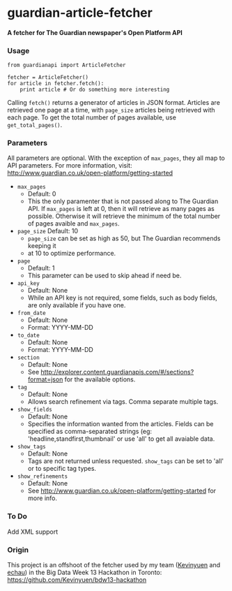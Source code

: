# guardian-article-fetcher

#### A fetcher for The Guardian newspaper's Open Platform API

### Usage

    from guardianapi import ArticleFetcher
    
    fetcher = ArticleFetcher()
    for article in fetcher.fetch():
        print article # Or do something more interesting
        
Calling `fetch()` returns a generator of articles in JSON format. Articles are 
retrieved one page at a time, with `page_size` articles being retrieved with 
each page. To get the total number of pages available, use `get_total_pages()`.

### Parameters

All parameters are optional. With the exception of `max_pages`, they all map to
API parameters. For more information, visit:
http://www.guardian.co.uk/open-platform/getting-started

* `max_pages`
  * Default: 0
  * This the only paramenter that is not passed along to The Guardian API. If 
  `max_pages` is left at 0, then it will retrieve as many pages as possible. 
  Otherwise it will retrieve the minimum of the total number of pages avaible 
  and `max_pages`.
* `page_size`
  Default: 10
  * `page_size` can be set as high as 50, but The Guardian recommends keeping it 
  * at 10 to optimize performance.
* `page`
  * Default: 1
  * This parameter can be used to skip ahead if need be.
* `api_key`
  * Default: None
  * While an API key is not required, some fields, such as body fields, are only 
  available if you have one.
* `from_date`
  * Default: None
  * Format: YYYY-MM-DD
* `to_date`
  * Default: None
  * Format: YYYY-MM-DD
* `section`
  * Default: None
  * See http://explorer.content.guardianapis.com/#/sections?format=json for the
  available options.
* `tag`
  * Default: None
  * Allows search refinement via tags. Comma separate multiple tags.
* `show_fields`
  * Default: None
  * Specifies the information wanted from the articles. Fields can be specified 
  as comma-separated strings (eg: 'headline,standfirst,thumbnail' or use 'all' 
  to get all avaiable data.
* `show_tags`
  * Default: None
  * Tags are not returned unless requested. `show_tags` can be set to 'all' or to
  specific tag types.
* `show_refinements`
  * Default: None
  * See http://www.guardian.co.uk/open-platform/getting-started for more info.

### To Do

Add XML support

### Origin

This project is an offshoot of the fetcher used by my team 
([Kevinyuen](https://github.com/Kevinyuen) and [echau](https://github.com/echau)) 
in the Big Data Week 13 Hackathon in Toronto: 
https://github.com/Kevinyuen/bdw13-hackathon 
